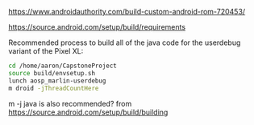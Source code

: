 https://www.androidauthority.com/build-custom-android-rom-720453/

https://source.android.com/setup/build/requirements

Recommended process to build all of the java code for the userdebug variant of the Pixel XL:
```bash
cd /home/aaron/CapstoneProject
source build/envsetup.sh
lunch aosp_marlin-userdebug
m droid -jThreadCountHere
```
m -j java is also recommended?
from https://source.android.com/setup/build/building
